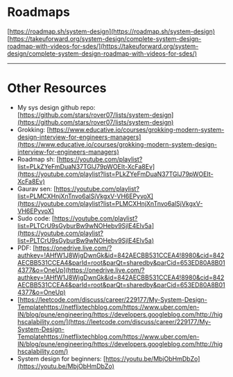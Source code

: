 # Roadmaps
[https://roadmap.sh/system-design](https://roadmap.sh/system-design)
[https://takeuforward.org/system-design/complete-system-design-roadmap-with-videos-for-sdes/](https://takeuforward.org/system-design/complete-system-design-roadmap-with-videos-for-sdes/)

---
# Other Resources

- My sys design github repo: [https://github.com/stars/rover07/lists/system-design](https://github.com/stars/rover07/lists/system-design)
- Grokking: [https://www.educative.io/courses/grokking-modern-system-design-interview-for-engineers-managers](https://www.educative.io/courses/grokking-modern-system-design-interview-for-engineers-managers)
- Roadmap sh: [https://youtube.com/playlist?list=PLkZYeFmDuaN37TGlJ79pWOEIt-XcFa8Ev](https://youtube.com/playlist?list=PLkZYeFmDuaN37TGlJ79pWOEIt-XcFa8Ev)
- Gaurav sen: [https://youtube.com/playlist?list=PLMCXHnjXnTnvo6alSjVkgxV-VH6EPyvoX](https://youtube.com/playlist?list=PLMCXHnjXnTnvo6alSjVkgxV-VH6EPyvoX)
- Sudo code: [https://youtube.com/playlist?list=PLTCrU9sGyburBw9wNOHebv9SjlE4Elv5a](https://youtube.com/playlist?list=PLTCrU9sGyburBw9wNOHebv9SjlE4Elv5a)
- PDF: [](https://onedrive.live.com/?authkey=%21AHfW1J8WjgDwnGk&id=842AECBB531CCEA4%218980&cid=842AECBB531CCEA4&parId=root&parQt=sharedby&parCid=653ED80A8B014377&o=OneUp)[https://onedrive.live.com/?authkey=!AHfW1J8WjgDwnGk&id=842AECBB531CCEA4!8980&cid=842AECBB531CCEA4&parId=root&parQt=sharedby&parCid=653ED80A8B014377&o=OneUp](https://onedrive.live.com/?authkey=!AHfW1J8WjgDwnGk&id=842AECBB531CCEA4!8980&cid=842AECBB531CCEA4&parId=root&parQt=sharedby&parCid=653ED80A8B014377&o=OneUp)
- [https://leetcode.com/discuss/career/229177/My-System-Design-Templatehttps://netflixtechblog.com/https://www.uber.com/en-IN/blog/pune/engineering/https://developers.googleblog.com/http://highscalability.com/](https://leetcode.com/discuss/career/229177/My-System-Design-Templatehttps://netflixtechblog.com/https://www.uber.com/en-IN/blog/pune/engineering/https://developers.googleblog.com/http://highscalability.com/)
- System design for beginners: [https://youtu.be/MbjObHmDbZo](https://youtu.be/MbjObHmDbZo)